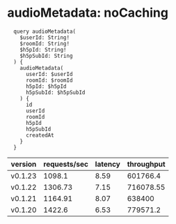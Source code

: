 # audioMetadata: noCaching

```gql
  query audioMetadata(
    $userId: String!
    $roomId: String!
    $h5pId: String!
    $h5pSubId: String
  ) {
    audioMetadata(
      userId: $userId
      roomId: $roomId
      h5pId: $h5pId
      h5pSubId: $h5pSubId
    ) {
      id
      userId
      roomId
      h5pId
      h5pSubId
      createdAt
    }
  }
```

| version | requests/sec | latency | throughput |
| ------- | ------------ | ------- | ---------- |
| v0.1.23 | 1098.1       | 8.59    | 601766.4   |
| v0.1.22 | 1306.73      | 7.15    | 716078.55  |
| v0.1.21 | 1164.91      | 8.07    | 638400     |
| v0.1.20 | 1422.6       | 6.53    | 779571.2   |